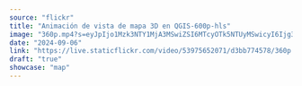 ```yaml
---
source: "flickr"
title: "Animación de vista de mapa 3D en QGIS-600p-hls"
image: "360p.mp4?s=eyJpIjo1Mzk3NTY1MjA3MSwiZSI6MTcyOTk5NTUyMSwicyI6Ijg3YjljMjk2ZjNhYmY1NzJjMmNlN2RmNjA5ZDY3ZDNkY2U2OWJjOTYiLCJ2IjoxfQ.mp4"
date: "2024-09-06"
link: "https://live.staticflickr.com/video/53975652071/d3bb774578/360p.mp4?s=eyJpIjo1Mzk3NTY1MjA3MSwiZSI6MTcyOTk5NTUyMSwicyI6Ijg3YjljMjk2ZjNhYmY1NzJjMmNlN2RmNjA5ZDY3ZDNkY2U2OWJjOTYiLCJ2IjoxfQ"
draft: "true"
showcase: "map"
---
```

